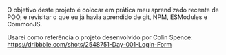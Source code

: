 O objetivo deste projeto é colocar em prática meu aprendizado recente de POO, e revisitar o que eu já havia aprendido de git, NPM, ESModules e CommonJS.

Usarei como referência o projeto desenvolvido por Colin Spence: https://dribbble.com/shots/2548751-Day-001-Login-Form